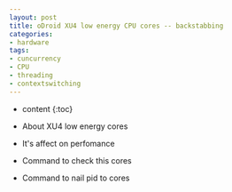 ```yaml
---
layout: post
title: oDroid XU4 low energy CPU cores -- backstabbing
categories:
- hardware
tags:
- cuncurrency
- CPU
- threading
- contextswitching
---
```


* content
{:toc}

* About XU4 low energy cores
* It's affect on perfomance
* Command to check this cores
* Command to nail pid to cores
